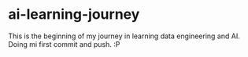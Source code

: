 # ai-learning-journey
This is the beginning of my journey in learning data engineering and AI.
Doing mi first commit and push. :P
